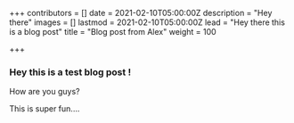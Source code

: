+++
contributors = []
date = 2021-02-10T05:00:00Z
description = "Hey there"
images = []
lastmod = 2021-02-10T05:00:00Z
lead = "Hey there this is a blog post"
title = "Blog post from Alex"
weight = 100

+++
### Hey this is a test blog post !

How are you guys?

This is super fun....